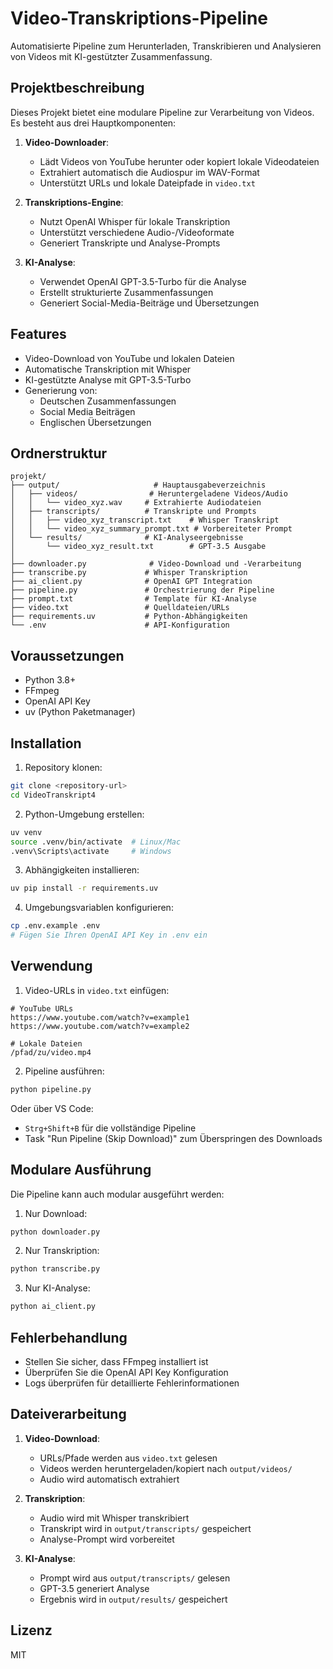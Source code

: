 # Video-Transkriptions-Pipeline

Automatisierte Pipeline zum Herunterladen, Transkribieren und Analysieren von Videos mit KI-gestützter Zusammenfassung.

## Projektbeschreibung

Dieses Projekt bietet eine modulare Pipeline zur Verarbeitung von Videos. Es besteht aus drei Hauptkomponenten:

1. **Video-Downloader**: 
   - Lädt Videos von YouTube herunter oder kopiert lokale Videodateien
   - Extrahiert automatisch die Audiospur im WAV-Format
   - Unterstützt URLs und lokale Dateipfade in `video.txt`

2. **Transkriptions-Engine**:
   - Nutzt OpenAI Whisper für lokale Transkription
   - Unterstützt verschiedene Audio-/Videoformate
   - Generiert Transkripte und Analyse-Prompts

3. **KI-Analyse**:
   - Verwendet OpenAI GPT-3.5-Turbo für die Analyse
   - Erstellt strukturierte Zusammenfassungen
   - Generiert Social-Media-Beiträge und Übersetzungen

## Features

- Video-Download von YouTube und lokalen Dateien
- Automatische Transkription mit Whisper
- KI-gestützte Analyse mit GPT-3.5-Turbo
- Generierung von:
  - Deutschen Zusammenfassungen
  - Social Media Beiträgen
  - Englischen Übersetzungen

## Ordnerstruktur

```
projekt/
├── output/                     # Hauptausgabeverzeichnis
│   ├── videos/                # Heruntergeladene Videos/Audio
│   │   └── video_xyz.wav     # Extrahierte Audiodateien
│   ├── transcripts/          # Transkripte und Prompts
│   │   ├── video_xyz_transcript.txt    # Whisper Transkript
│   │   └── video_xyz_summary_prompt.txt # Vorbereiteter Prompt
│   └── results/              # KI-Analyseergebnisse
│       └── video_xyz_result.txt        # GPT-3.5 Ausgabe
│
├── downloader.py              # Video-Download und -Verarbeitung
├── transcribe.py             # Whisper Transkription
├── ai_client.py              # OpenAI GPT Integration
├── pipeline.py               # Orchestrierung der Pipeline
├── prompt.txt                # Template für KI-Analyse
├── video.txt                 # Quelldateien/URLs
├── requirements.uv           # Python-Abhängigkeiten
└── .env                      # API-Konfiguration
```

## Voraussetzungen

- Python 3.8+
- FFmpeg
- OpenAI API Key
- uv (Python Paketmanager)

## Installation

1. Repository klonen:
```bash
git clone <repository-url>
cd VideoTranskript4
```

2. Python-Umgebung erstellen:
```bash
uv venv
source .venv/bin/activate  # Linux/Mac
.venv\Scripts\activate     # Windows
```

3. Abhängigkeiten installieren:
```bash
uv pip install -r requirements.uv
```

4. Umgebungsvariablen konfigurieren:
```bash
cp .env.example .env
# Fügen Sie Ihren OpenAI API Key in .env ein
```

## Verwendung

1. Video-URLs in `video.txt` einfügen:
```
# YouTube URLs
https://www.youtube.com/watch?v=example1
https://www.youtube.com/watch?v=example2

# Lokale Dateien
/pfad/zu/video.mp4
```

2. Pipeline ausführen:
```bash
python pipeline.py
```

Oder über VS Code:
- `Strg+Shift+B` für die vollständige Pipeline
- Task "Run Pipeline (Skip Download)" zum Überspringen des Downloads

## Modulare Ausführung

Die Pipeline kann auch modular ausgeführt werden:

1. Nur Download:
```bash
python downloader.py
```

2. Nur Transkription:
```bash
python transcribe.py
```

3. Nur KI-Analyse:
```bash
python ai_client.py
```

## Fehlerbehandlung

- Stellen Sie sicher, dass FFmpeg installiert ist
- Überprüfen Sie die OpenAI API Key Konfiguration
- Logs überprüfen für detaillierte Fehlerinformationen

## Dateiverarbeitung

1. **Video-Download**:
   - URLs/Pfade werden aus `video.txt` gelesen
   - Videos werden heruntergeladen/kopiert nach `output/videos/`
   - Audio wird automatisch extrahiert

2. **Transkription**:
   - Audio wird mit Whisper transkribiert
   - Transkript wird in `output/transcripts/` gespeichert
   - Analyse-Prompt wird vorbereitet

3. **KI-Analyse**:
   - Prompt wird aus `output/transcripts/` gelesen
   - GPT-3.5 generiert Analyse
   - Ergebnis wird in `output/results/` gespeichert

## Lizenz

MIT